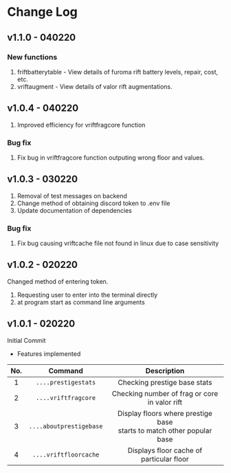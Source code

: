 # Change Log

## v1.1.0 - 040220
### New functions
1. friftbatterytable - View details of furoma rift battery levels, repair, cost, etc.
2. vriftaugment - View details of valor rift augmentations.

## v1.0.4 - 040220
1. Improved efficiency for vriftfragcore function
### Bug fix
1. Fix bug in vriftfragcore function outputing wrong floor and values.

## v1.0.3 - 030220
1. Removal of test messages on backend
2. Change method of obtaining discord token to .env file
3. Update documentation of dependencies
### Bug fix
1. Fix bug causing vriftcache file not found in linux due to case sensitivity

## v1.0.2 - 020220
Changed method of entering token.<br/>
1. Requesting user to enter into the terminal directly
2. at program start as command line arguments

## v1.0.1 - 020220
Initial Commit<br/>

- Features implemented

| No. | Command | Description |
|:---:|:-----------------------:|:------------------------------------------------------------------------:|
| 1 | `....prestigestats` | Checking prestige base stats |
| 2 | `....vriftfragcore` | Checking number of frag or core<br>in valor rift |
| 3 | `....aboutprestigebase` | Display floors where prestige base<br>starts to match other popular base |
| 4 | `....vriftfloorcache` | Displays floor cache of<br>particular floor |
